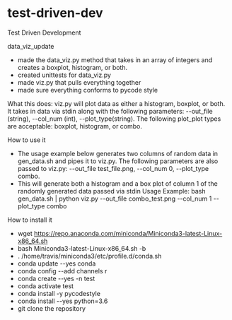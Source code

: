 # test-driven-dev
Test Driven Development

data_viz_update
- made the data_viz.py method that takes in an array of integers and
creates a boxplot, histogram, or both.
- created unittests for data_viz.py
- made viz.py that pulls everything together
- made sure everything conforms to pycode style


What this does:
  viz.py will plot data as either a histogram, boxplot, or both. It takes in
data via stdin along with the following parameters: --out_file (string),
--col_num (int), --plot_type(string).
The following plot_plot types are acceptable: boxplot, histogram, or combo.

How to use it
- The usage example below generates two columns of random data in gen_data.sh
and pipes it to viz.py. The following parameters are also passed to viz.py:
--out_file test_file.png, --col_num 0, --plot_type combo.
- This will generate both a histogram and a box plot of column 1 of the
randomly generated data passed via stdin
Usage Example: bash gen_data.sh | python viz.py --out_file combo_test.png --col_num 1 --plot_type combo

How to install it
- wget https://repo.anaconda.com/miniconda/Miniconda3-latest-Linux-x86_64.sh
- bash Miniconda3-latest-Linux-x86_64.sh -b
- . /home/travis/miniconda3/etc/profile.d/conda.sh
- conda update --yes conda
- conda config --add channels r
- conda create --yes -n test
- conda activate test
- conda install -y pycodestyle
- conda install --yes python=3.6
- git clone the repository
